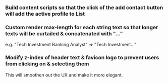 ### Build content scripts so that the click of the add contact button will add the active profile to List

### Custom render max-length for each string text so that longer texts will be curtailed & concatenated with "..."

e.g. "Tech Investment Banking Analyst" => "Tech Investment..."

### Modify z-index of header text & favicon logo to prevent users from clicking on & selecting them

This will smoothen out the UX and make it more elegant.
